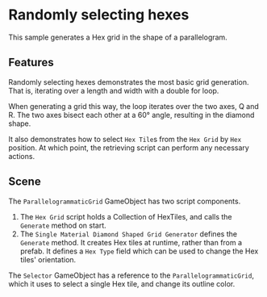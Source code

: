 # Randomly selecting hexes

This sample generates a Hex grid in the shape of a parallelogram.

## Features

Randomly selecting hexes demonstrates the most basic grid generation. That is, iterating over a length and width with a
double for loop.

When generating a grid this way, the loop iterates over the two axes, Q and R. The two axes bisect each other at a 60°
angle, resulting in the diamond shape.

It also demonstrates how to select `Hex Tile`s from the `Hex Grid` by `Hex` position. At which point, the retrieving
script can perform any necessary actions.

## Scene

The `ParallelogrammaticGrid` GameObject has two script components.

1. The `Hex Grid` script holds a Collection of HexTiles, and calls the `Generate` method on start.
1. The `Single Material Diamond Shaped Grid Generator` defines the `Generate` method. It creates Hex tiles at runtime,
   rather than from a prefab. It defines a `Hex Type` field which can be used to change the Hex tiles' orientation.

The `Selector` GameObject has a reference to the `ParallelogrammaticGrid`, which it uses to select a single Hex tile,
and change its outline color.
